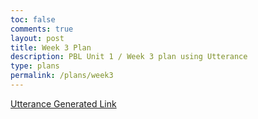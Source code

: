 ```yaml
---
toc: false
comments: true
layout: post
title: Week 3 Plan
description: PBL Unit 1 / Week 3 plan using Utterance
type: plans
permalink: /plans/week3
---
```


[Utterance Generated Link](https://github.com/nighthawkcoders/student/issues/16)